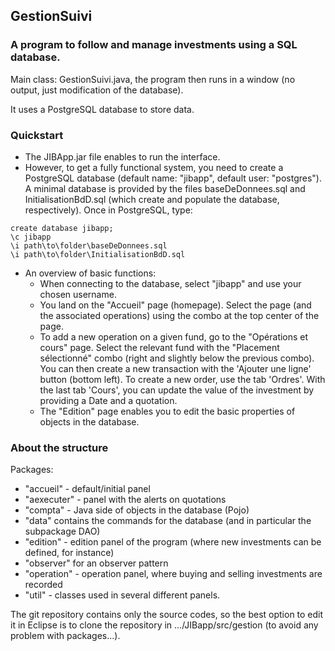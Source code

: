## GestionSuivi

### A program to follow and manage investments using a SQL database.

Main class: GestionSuivi.java, the program then runs in a window (no output, just modification of the database).

It uses a PostgreSQL database to store data.

### Quickstart

* The JIBApp.jar file enables to run the interface.
* However, to get a fully functional system, you need to create a PostgreSQL database (default name: "jibapp", default user: "postgres"). A minimal database is provided by the files baseDeDonnees.sql and InitialisationBdD.sql (which create and populate the database, respectively). Once in PostgreSQL, type:
```
create database jibapp;
\c jibapp
\i path\to\folder\baseDeDonnees.sql
\i path\to\folder\InitialisationBdD.sql
```
* An overview of basic functions:
   * When connecting to the database, select "jibapp" and use your chosen username.
   * You land on the "Accueil" page (homepage). Select the page (and the
     associated operations) using the combo at the top center of the page.
   * To add a new operation on a given fund, go to the "Opérations et cours" page.
     Select the relevant fund with the "Placement sélectionné" combo (right and slightly below the previous combo).
     You can then create a new transaction with the 'Ajouter une ligne' button
     (bottom left). To create a new order, use the tab 'Ordres'. With the last tab
     'Cours', you can update the value of the investment by providing a Date and a quotation.
   * The "Edition" page enables you to edit the basic properties of objects in the database.

### About the structure

Packages:
* "accueil" - default/initial panel
* "aexecuter" - panel with the alerts on quotations
* "compta" - Java side of objects in the database (Pojo)
* "data" contains the commands for the database (and in particular the subpackage DAO)
* "edition" - edition panel of the program (where new investments can be defined, for instance)
* "observer" for an observer pattern
* "operation" - operation panel, where buying and selling investments are recorded
* "util" - classes used in several different panels.

The git repository contains only the source codes, so the best option to edit it in Eclipse is to clone the repository in .../JIBapp/src/gestion (to avoid any problem with packages...).
